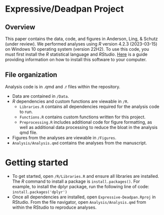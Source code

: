 # Expressive/Deadpan Project

## Overview

This paper contains the data, code, and figures in Anderson, Ling, & Schutz (under review). We performed analyses using *R* version 4.2.3 (2023-03-15) on Windows 10 operating system (version 22H2). To use this code, you must first install the *R* statistical language and *RStudio*. [Here](https://rstudio-education.github.io/hopr/starting.html) is a guide providing information on how to install this software to your computer. 

## File organization

Analysis code is in .qmd and .r files within the repository. 

- Data are contained in `/Data`.  
- *R* dependencies and custom functions are viewable in `/R`.
  - `Libraries.R` contains all dependencies required for the analysis code to run.
  - `Functions.R` contains custom functions written for this project.
  - `Preprocessing.R` includes additional code for figure formatting, as well as additional data processing to reduce the bloat in the analysis qmd file.
- Figures from the analyses are viewable in `/Figures`.
- `Analysis/Analysis.qmd` contains the analyses from the manuscript. 

# Getting started

- To get started, open `/R/Libraries.R` and ensure all libraries are installed. The *R* command to install a package is `install.packages()`. For example, to install the dplyr package, run the following line of code:
 `install.packages('dplyr')`
- Once all dependencies are installed, open `Expressive-Deadpan.Rproj` in RStudio. From the file navigator, open `Analysis/Analysis.qmd` from within the RStudio  to reproduce analyses.
